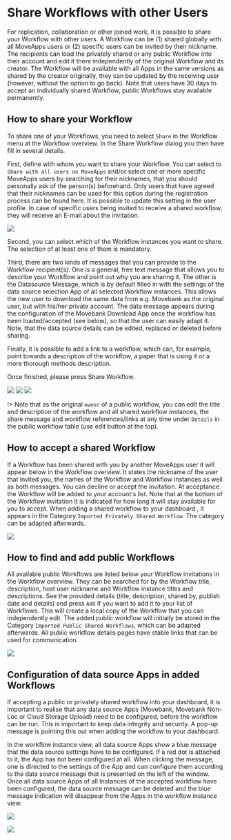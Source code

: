 # Share Workflows with other Users

For replication, collaboration or other joined work, it is possible to share your Workflow with other users.  A Workflow can be (1) shared globally with all MoveApps users or (2) specific users can be invited by their nickname. The recipients can load the privately shared or any public Workflow into their account and edit it there independently of the original Workflow and its creator. The Workflow will be available with all Apps in the same versions as shared by the creator originally, they can be updated by the receiving user (however, without the option to go back). Note that users have 30 days to accept an individually shared Workflow, public Workflows stay available permanently. 

## How to share your Workflow

To share one of your Workflows, you need to select `Share` in the Workflow menu at the Workflow overview. In the Share Workflow dialog you then have fill in several details.

First, define with whom you want to share your Workflow. You can select to `Share with all users on MoveApps` and/or select one or more specific MoveApps users by searching for their nicknames, that you should personally ask of the person(s) beforehand. Only users that have agreed that their nicknames can be used for this option during the registration process can be found here. It is possible to update this setting in the user profile. In case of specific users being invited to receive a shared workflow, they will receive an E-mail about the invitation.

![](../files/allow_profile_discov.png)

Second, you can select which of the Workflow instances you want to share. The selection of at least one of them is mandatory.

Third, there are two kinds of messages that you can provide to the Workflow recipient(s). One is a general, free text message that allows you to describe your Workflow and point out why you are sharing it. The other is the Datasource Message, which is by default filled in with the settings of the data source selection App of all selected Workflow instances. This allows the new user to download the same data from e.g. Movebank as the original user, but with his/her private account. The data message appears during the configuration of the Movebank Download App once the workflow has been loaded/accepted (see below), so that the user can easily adapt it. Note, that the data source details can be edited, replaced or deleted before sharing.

Finally, it is possible to add a link to a workflow, which can, for example, point towards a description of the workflow, a paper that is using it or a more thorough methods description.

Once finished, please press Share Workflow.

![](../files/Share_WF_1_23.png)
![](../files/Share_WF_2_23.png)
![](../files/Share_WF_3_23.png)

!\> Note that as the original `owner` of a public workflow, you can edit the title and description of the workflow and all shared workflow instances, the share message and workflow references/links at any time under `Details` in the public workflow table (use edit button at the top).

## How to accept a shared Workflow

If a Workflow has been shared with you by another MoveApps user it will appear below in the Workflow overview. It states the nickname of the user that invited you, the names of the Workflow and Workflow instances as well as both messages. You can decline or accept the invitation. At acceptance the Workflow will be added to your account's list. Note that at the bottom of the Workflow invitation it is indicated for how long it will stay available for you to accept. When adding a shared workflow to your dashboard , it appears in the Category `Imported Privately Shared Workflow`. The category can be adapted afterwards.

![](../files/Share_invite_23.png)

## How to find and add public Workflows

All available public Workflows are listed below your Workflow invitations in the Workflow overview. They can be searched for by the Workflow title, description, host user nickname and Workflow instance titles and descriptions.  See the provided details (title, description, shared by, publish date and details) and press `Add` if you want to add it to your list of Workflows. This will create a local copy of the Workflow that you can independently edit. The added public workflow will initially be stored in the Category `Imported Public Shared Workflows`, which can be adapted afterwards. All public workflow details pages have stable links that can be used for communication.

![](../files/Share_public_23.png)


## Configuration of data source Apps in added Workflows

If accepting a public or privately shared workflow into your dashboard, it is important to realise that any data source Apps (Movebank, Movebank Non-Loc or Cloud Storage Upload) need to be configured, before the workflow can be run. This is important to keep data integrity and security. A pop-up message is pointing this out when adding the workflow to your dashboard.

In the workflow instance view, all data source Apps show a blue message that the data source settings have to be configured. If a red dot is attached to it, the App has not been configured at all. When clicking the message, one is directed to the settings of the App and can configure them according to the data source message that is presented on the left of the window. Once all data source Apps of all Instances of the accepted workflow have been configured, the data source message can be deleted and the blue message indication will disappear from the Apps in the workflow instance view.

![](../files/Share_datasource_msg.png)

![](../files/Share_datasource_1.png)